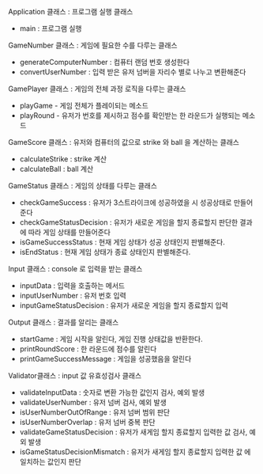 Application 클래스 : 프로그램 실행 클래스
- main : 프로그램 실행

GameNumber 클래스 : 게임에 필요한 수를 다루는 클래스
- generateComputerNumber : 컴퓨터 랜덤 번호 생성한다
- convertUserNumber : 입력 받은 유저 넘버을 자리수 별로 나누고 변환해준다

GamePlayer 클래스 : 게임의 전체 과정 로직을 다루는 클래스
- playGame - 게임 전체가 플레이되는 메소드
- playRound - 유저가 번호를 제시하고 점수를 확인받는 한 라운드가 실행되는 메소드

GameScore 클래스 : 유저와 컴퓨터의 값으로 strike 와 ball 을 계산하는 클래스
- calculateStrike : strike 계산
- calculateBall : ball 계산

GameStatus 클래스 : 게임의 상태를 다루는 클래스
- checkGameSuccess : 유저가 3스트라이크에 성공하였을 시 성공상태로 만들어준다 
- checkGameStatusDecision : 유저가 새로운 게임을 할지 종료할지 판단한 결과에 따라 게임 상태를 만들어준다
- isGameSuccessStatus : 현재 게임 상태가 성공 상태인지 판별해준다.
- isEndStatus : 현재 게임 상태가 종료 상태인지 판별해준다.

Input 클래스 : console 로 입력을 받는 클래스
- inputData : 입력을 호출하는 메서드
- inputUserNumber : 유저 번호 입력
- inputGameStatusDecision : 유저가 새로운 게임을 할지 종료할지 입력

Output 클래스 : 결과를 알리는 클래스
- startGame : 게임 시작을 알린다, 게임 진행 상태값을 반환한다.
- printRoundScore : 한 라운드에 점수를 알린다
- printGameSuccessMessage : 게임을 성공했음을 알린다

Validator클래스 : input 값 유효성검사 클래스
- validateInputData : 숫자로 변환 가능한 값인지 검사, 예외 발생
- validateUserNumber : 유저 넘버 검사, 예외 발생
- isUserNumberOutOfRange : 유저 넘버 범위 판단
- isUserNumberOverlap : 유저 넘버 중복 판단
- validateGameStatusDecision : 유저가 새게임 할지 종료할지 입력한 값 검사, 예외 발생
- isGameStatusDecisionMismatch : 유저가 새게임 할지 종료할지 입력한 값 에 일치하는 값인지 판단